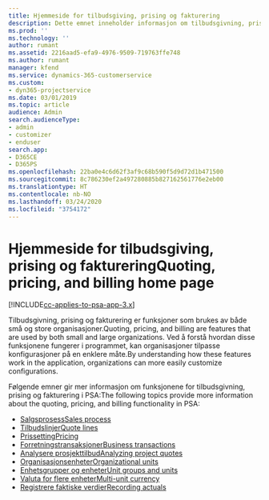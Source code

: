 ```yaml
---
title: Hjemmeside for tilbudsgiving, prising og fakturering
description: Dette emnet inneholder informasjon om tilbudsgivning, prising og fakturering.
ms.prod: ''
ms.technology: ''
author: rumant
ms.assetid: 2216aad5-efa9-4976-9509-719763ffe748
ms.author: rumant
manager: kfend
ms.service: dynamics-365-customerservice
ms.custom:
- dyn365-projectservice
ms.date: 03/01/2019
ms.topic: article
audience: Admin
search.audienceType:
- admin
- customizer
- enduser
search.app:
- D365CE
- D365PS
ms.openlocfilehash: 22ba0e4c6d62f3af9c68b590f5d9d72d1b471500
ms.sourcegitcommit: 8c786230ef2a497280885b827162561776e2eb00
ms.translationtype: HT
ms.contentlocale: nb-NO
ms.lasthandoff: 03/24/2020
ms.locfileid: "3754172"
---
```

# <a name="quoting-pricing-and-billing-home-page"></a><span data-ttu-id="8bb2a-103">Hjemmeside for tilbudsgiving, prising og fakturering</span><span class="sxs-lookup"><span data-stu-id="8bb2a-103">Quoting, pricing, and billing home page</span></span>

[!INCLUDE[cc-applies-to-psa-app-3.x](../includes/cc-applies-to-psa-app-3x.md)]

<span data-ttu-id="8bb2a-104">Tilbudsgivning, prising og fakturering er funksjoner som brukes av både små og store organisasjoner.</span><span class="sxs-lookup"><span data-stu-id="8bb2a-104">Quoting, pricing, and billing are features that are used by both small and large organizations.</span></span> <span data-ttu-id="8bb2a-105">Ved å forstå hvordan disse funksjonene fungerer i programmet, kan organisasjoner tilpasse konfigurasjoner på en enklere måte.</span><span class="sxs-lookup"><span data-stu-id="8bb2a-105">By understanding how these features work in the application, organizations can more easily customize configurations.</span></span>

<span data-ttu-id="8bb2a-106">Følgende emner gir mer informasjon om funksjonene for tilbudsgivning, prising og fakturering i PSA:</span><span class="sxs-lookup"><span data-stu-id="8bb2a-106">The following topics provide more information about the quoting, pricing, and billing functionality in PSA:</span></span>

- [<span data-ttu-id="8bb2a-107">Salgsprosess</span><span class="sxs-lookup"><span data-stu-id="8bb2a-107">Sales process</span></span>](basic-sales-process.md)
- [<span data-ttu-id="8bb2a-108">Tilbudslinjer</span><span class="sxs-lookup"><span data-stu-id="8bb2a-108">Quote lines</span></span>](basic-quote-lines.md)
- [<span data-ttu-id="8bb2a-109">Prissetting</span><span class="sxs-lookup"><span data-stu-id="8bb2a-109">Pricing</span></span>](basic-pricing.md)
- [<span data-ttu-id="8bb2a-110">Forretningstransaksjoner</span><span class="sxs-lookup"><span data-stu-id="8bb2a-110">Business transactions</span></span>](basic-business-transactions.md)
- [<span data-ttu-id="8bb2a-111">Analysere prosjekttilbud</span><span class="sxs-lookup"><span data-stu-id="8bb2a-111">Analyzing project quotes</span></span>](basic-analyzing-quotes.md)
- [<span data-ttu-id="8bb2a-112">Organisasjonsenheter</span><span class="sxs-lookup"><span data-stu-id="8bb2a-112">Organizational units</span></span>](advanced-organizational.md)
- [<span data-ttu-id="8bb2a-113">Enhetsgrupper og enheter</span><span class="sxs-lookup"><span data-stu-id="8bb2a-113">Unit groups and units</span></span>](advanced-units.md)
- [<span data-ttu-id="8bb2a-114">Valuta for flere enheter</span><span class="sxs-lookup"><span data-stu-id="8bb2a-114">Multi-unit currency</span></span>](advanced-currency.md)
- [<span data-ttu-id="8bb2a-115">Registrere faktiske verdier</span><span class="sxs-lookup"><span data-stu-id="8bb2a-115">Recording actuals</span></span>](advanced-actuals.md)
